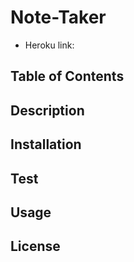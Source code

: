 # Note-Taker

- Heroku link: 
## Table of Contents


## Description


## Installation 


## Test


## Usage


## License